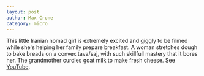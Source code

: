 ```yaml
---
layout: post
author: Max Crone
category: micro
---
```

This little Iranian nomad girl is extremely excited and giggly to be filmed while she's helping her family prepare breakfast.
A woman stretches dough to bake breads on a convex tava/saj, with such skillfull mastery that it bores her.
The grandmother curdles goat milk to make fresh cheese.
See [YouTube](https://www.youtube.com/watch?v=0uAkLFujTHQ).
